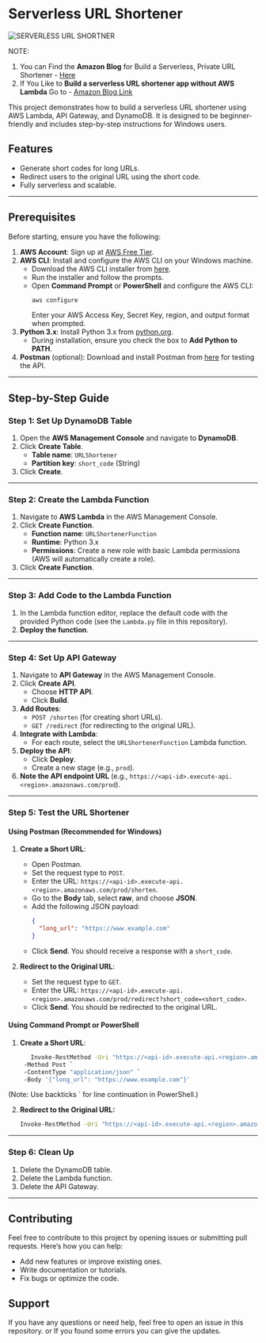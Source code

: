 # Serverless URL Shortener
![SERVERLESS URL SHORTNER](https://github.com/user-attachments/assets/f8c9a468-2f36-4b7f-9b09-231aad6280e7)

NOTE: 
1. You can Find the **Amazon Blog** for Build a Serverless, Private URL Shortener - [Here](https://aws.amazon.com/blogs/compute/build-a-serverless-private-url-shortener)
2. If You Like to **Build a serverless URL shortener app without AWS Lambda** Go to - [Amazon Blog Link](https://aws.amazon.com/blogs/compute/building-a-serverless-url-shortener-app-without-lambda-part-1)

This project demonstrates how to build a serverless URL shortener using AWS Lambda, API Gateway, and DynamoDB. It is designed to be beginner-friendly and includes step-by-step instructions for Windows users.

## Features
- Generate short codes for long URLs.
- Redirect users to the original URL using the short code.
- Fully serverless and scalable.

---

## Prerequisites
Before starting, ensure you have the following:
1. **AWS Account**: Sign up at [AWS Free Tier](https://aws.amazon.com/free/).
2. **AWS CLI**: Install and configure the AWS CLI on your Windows machine.
   - Download the AWS CLI installer from [here](https://aws.amazon.com/cli/).
   - Run the installer and follow the prompts.
   - Open **Command Prompt** or **PowerShell** and configure the AWS CLI:
     ```bash
     aws configure
     ```
     Enter your AWS Access Key, Secret Key, region, and output format when prompted.
3. **Python 3.x**: Install Python 3.x from [python.org](https://www.python.org/downloads/).
   - During installation, ensure you check the box to **Add Python to PATH**.
4. **Postman** (optional): Download and install Postman from [here](https://www.postman.com/downloads/) for testing the API.

---

## Step-by-Step Guide

### Step 1: Set Up DynamoDB Table
1. Open the **AWS Management Console** and navigate to **DynamoDB**.
2. Click **Create Table**.
   - **Table name**: `URLShortener`
   - **Partition key**: `short_code` (String)
3. Click **Create**.

---

### Step 2: Create the Lambda Function
1. Navigate to **AWS Lambda** in the AWS Management Console.
2. Click **Create Function**.
   - **Function name**: `URLShortenerFunction`
   - **Runtime**: Python 3.x
   - **Permissions**: Create a new role with basic Lambda permissions (AWS will automatically create a role).
3. Click **Create Function**.

---

### Step 3: Add Code to the Lambda Function
1. In the Lambda function editor, replace the default code with the provided Python code (see the `Lambda.py` file in this repository).
2. **Deploy the function**.

---

### Step 4: Set Up API Gateway
1. Navigate to **API Gateway** in the AWS Management Console.
2. Click **Create API**.
   - Choose **HTTP API**.
   - Click **Build**.
3. **Add Routes**:
   - `POST /shorten` (for creating short URLs).
   - `GET /redirect` (for redirecting to the original URL).
4. **Integrate with Lambda**:
   - For each route, select the `URLShortenerFunction` Lambda function.
5. **Deploy the API**:
   - Click **Deploy**.
   - Create a new stage (e.g., `prod`).
6. **Note the API endpoint URL** (e.g., `https://<api-id>.execute-api.<region>.amazonaws.com/prod`).

---

### Step 5: Test the URL Shortener
#### Using Postman (Recommended for Windows)
1. **Create a Short URL**:
   - Open Postman.
   - Set the request type to `POST`.
   - Enter the URL: `https://<api-id>.execute-api.<region>.amazonaws.com/prod/shorten`.
   - Go to the **Body** tab, select **raw**, and choose **JSON**.
   - Add the following JSON payload:
     ```json
     {
       "long_url": "https://www.example.com"
     }
     ```
   - Click **Send**. You should receive a response with a `short_code`.

2. **Redirect to the Original URL**:
   - Set the request type to `GET`.
   - Enter the URL: `https://<api-id>.execute-api.<region>.amazonaws.com/prod/redirect?short_code=<short_code>`.
   - Click **Send**. You should be redirected to the original URL.

#### Using Command Prompt or PowerShell
1. **Create a Short URL**:
   ```bash
      Invoke-RestMethod -Uri "https://<api-id>.execute-api.<region>.amazonaws.com/prod/shorten" `
    -Method Post `
    -ContentType "application/json" `
    -Body '{"long_url": "https://www.example.com"}'

(Note: Use backticks ` for line continuation in PowerShell.)

2. **Redirect to the Original URL:**
   ```bash
   Invoke-RestMethod -Uri "https://<api-id>.execute-api.<region>.amazonaws.com/prod/redirect?short_code=<short_code>"
---

### Step 6: Clean Up
  1. Delete the DynamoDB table.
  2. Delete the Lambda function.
  3. Delete the API Gateway.
---

## Contributing
Feel free to contribute to this project by opening issues or submitting pull requests. Here’s how you can help:

- Add new features or improve existing ones.
- Write documentation or tutorials.
- Fix bugs or optimize the code.

## Support
If you have any questions or need help, feel free to open an issue in this repository. or If you found some errors you can give the updates.

